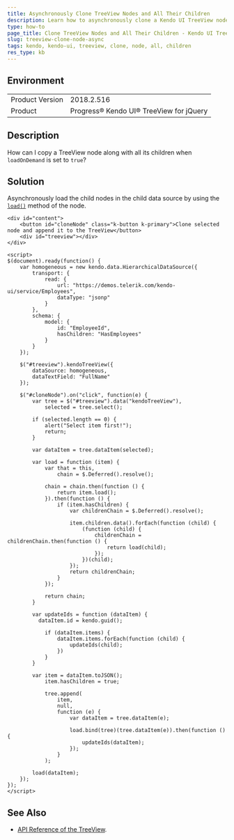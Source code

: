 ```yaml
---
title: Asynchronously Clone TreeView Nodes and All Their Children
description: Learn how to asynchronously clone a Kendo UI TreeView node together with all its children.
type: how-to
page_title: Clone TreeView Nodes and All Their Children - Kendo UI TreeView for jQuery
slug: treeview-clone-node-async
tags: kendo, kendo-ui, treeview, clone, node, all, children
res_type: kb
---
```


## Environment

<table>
	<tr>
		<td>Product Version</td>
		<td>2018.2.516</td>
	</tr>
	<tr>
		<td>Product</td>
		<td>Progress® Kendo UI® TreeView for jQuery</td>
	</tr>
</table>

## Description

How can I copy a TreeView node along with all its children when `loadOnDemand` is set to `true`?

## Solution

Asynchronously load the child nodes in the child data source by using the [`load()`](https://docs.telerik.com/kendo-ui/api/javascript/data/node/methods/load) method of the node.

```dojo
<div id="content">
    <button id="cloneNode" class="k-button k-primary">Clone selected node and append it to the TreeView</button>
    <div id="treeview"></div>
</div>

<script>
$(document).ready(function() {
    var homogeneous = new kendo.data.HierarchicalDataSource({
        transport: {
            read: {
                url: "https://demos.telerik.com/kendo-ui/service/Employees",
                dataType: "jsonp"
            }
        },
        schema: {
            model: {
                id: "EmployeeId",
                hasChildren: "HasEmployees"
            }
        }
    });

    $("#treeview").kendoTreeView({
        dataSource: homogeneous,
        dataTextField: "FullName"
    });

    $("#cloneNode").on("click", function(e) {
        var tree = $("#treeview").data("kendoTreeView"),
            selected = tree.select();

        if (selected.length == 0) {
            alert("Select item first!");
            return;
        }

        var dataItem = tree.dataItem(selected);

        var load = function (item) {
            var that = this,
                chain = $.Deferred().resolve();

            chain = chain.then(function () {
                return item.load();
            }).then(function () {
                if (item.hasChildren) {
                    var childrenChain = $.Deferred().resolve();

                    item.children.data().forEach(function (child) {
                        (function (child) {
                            childrenChain = childrenChain.then(function () {
                                return load(child);
                            });
                        })(child);
                    });
                    return childrenChain;
                }
            });

            return chain;
        }

        var updateIds = function (dataItem) {
          dataItem.id = kendo.guid();

            if (dataItem.items) {
                dataItem.items.forEach(function (child) {
                    updateIds(child);
                })
            }
        }

        var item = dataItem.toJSON();
            item.hasChildren = true;

            tree.append(
                item,
                null,
                function (e) {
                    var dataItem = tree.dataItem(e);

                    load.bind(tree)(tree.dataItem(e)).then(function () {
                        updateIds(dataItem);
                    });
                }
            );

        load(dataItem);
    });
});
</script>
```

## See Also

* [API Reference of the TreeView](https://docs.telerik.com/kendo-ui/api/javascript/ui/treeview).
